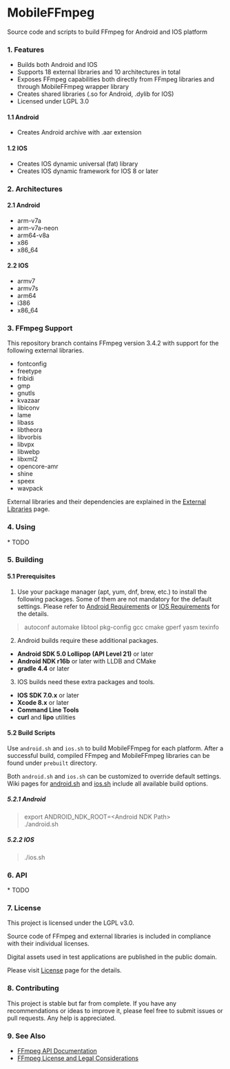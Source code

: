 # MobileFFmpeg
Source code and scripts to build FFmpeg for Android and IOS platform

### 1. Features
- Builds both Android and IOS
- Supports 18 external libraries and 10 architectures in total
- Exposes FFmpeg capabilities both directly from FFmpeg libraries and through MobileFFmpeg wrapper library
- Creates shared libraries (.so for Android, .dylib for IOS)
- Licensed under LGPL 3.0
#### 1.1 Android
- Creates Android archive with .aar extension
#### 1.2 IOS
- Creates IOS dynamic universal (fat) library
- Creates IOS dynamic framework for IOS 8 or later

### 2. Architectures
#### 2.1 Android
- arm-v7a
- arm-v7a-neon
- arm64-v8a
- x86
- x86_64
#### 2.2 IOS
- armv7
- armv7s
- arm64
- i386
- x86_64

### 3. FFmpeg Support
This repository branch contains FFmpeg version 3.4.2 with support for the following external libraries.
- fontconfig
- freetype
- fribidi
- gmp
- gnutls
- kvazaar
- libiconv
- lame
- libass
- libtheora
- libvorbis
- libvpx
- libwebp
- libxml2
- opencore-amr
- shine
- speex
- wavpack

External libraries and their dependencies are explained in the [External Libraries](https://github.com/tanersener/mobile-ffmpeg/wiki/External-Libraries) page.

### 4. Using
\* TODO

### 5. Building
#### 5.1 Prerequisites
1. Use your package manager (apt, yum, dnf, brew, etc.) to install the following packages.
Some of them are not mandatory for the default settings.
Please refer to [Android Requirements](https://github.com/tanersener/mobile-ffmpeg/wiki/Android-Requirements) or
[IOS Requirements](https://github.com/tanersener/mobile-ffmpeg/wiki/IOS-Requirements) for the details.

>autoconf automake libtool pkg-config gcc cmake gperf yasm texinfo

2. Android builds require these additional packages.
- **Android SDK 5.0 Lollipop (API Level 21)** or later
- **Android NDK r16b** or later with LLDB and CMake
- **gradle 4.4** or later

3. IOS builds need these extra packages and tools.
- **IOS SDK 7.0.x** or later
- **Xcode 8.x** or later
- **Command Line Tools**
- **curl** and **lipo** utilities

#### 5.2 Build Scripts
Use `android.sh` and `ios.sh` to build MobileFFmpeg for each platform.
After a successful build, compiled FFmpeg and MobileFFmpeg libraries can be found under `prebuilt` directory.

Both `android.sh` and `ios.sh` can be customized to override default settings. Wiki pages for
[android.sh](https://github.com/tanersener/mobile-ffmpeg/wiki/android.sh) and
[ios.sh](https://github.com/tanersener/mobile-ffmpeg/wiki/ios.sh) include all available build options.
##### 5.2.1 Android
>export ANDROID_NDK_ROOT=\<Android NDK Path\><br>
>./android.sh
##### 5.2.2 IOS
>./ios.sh

### 6. API

\* TODO

### 7. License

This project is licensed under the LGPL v3.0.

Source code of FFmpeg and external libraries is included in compliance with their individual licenses.

Digital assets used in test applications are published in the public domain.

Please visit [License](https://github.com/tanersener/mobile-ffmpeg/wiki/License) page for the details.

### 8. Contributing

This project is stable but far from complete. If you have any recommendations or ideas to improve it, please feel free to submit issues or pull requests. Any help is appreciated.

### 9. See Also

- [FFmpeg API Documentation](https://ffmpeg.org/doxygen/3.4/index.html)
- [FFmpeg License and Legal Considerations](https://ffmpeg.org/legal.html)
